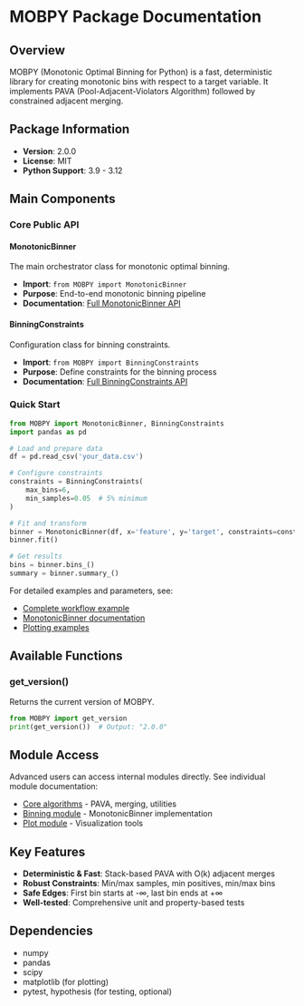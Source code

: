 # MOBPY Package Documentation

## Overview
MOBPY (Monotonic Optimal Binning for Python) is a fast, deterministic library for creating monotonic bins with respect to a target variable. It implements PAVA (Pool-Adjacent-Violators Algorithm) followed by constrained adjacent merging.

## Package Information
- **Version**: 2.0.0
- **License**: MIT
- **Python Support**: 3.9 - 3.12

## Main Components

### Core Public API

#### MonotonicBinner
The main orchestrator class for monotonic optimal binning.
- **Import**: `from MOBPY import MonotonicBinner`
- **Purpose**: End-to-end monotonic binning pipeline
- **Documentation**: [Full MonotonicBinner API](./binning/mob.md)

#### BinningConstraints
Configuration class for binning constraints.
- **Import**: `from MOBPY import BinningConstraints`
- **Purpose**: Define constraints for the binning process
- **Documentation**: [Full BinningConstraints API](./core/constraints.md)

### Quick Start

```python
from MOBPY import MonotonicBinner, BinningConstraints
import pandas as pd

# Load and prepare data
df = pd.read_csv('your_data.csv')

# Configure constraints
constraints = BinningConstraints(
    max_bins=6,
    min_samples=0.05  # 5% minimum
)

# Fit and transform
binner = MonotonicBinner(df, x='feature', y='target', constraints=constraints)
binner.fit()

# Get results
bins = binner.bins_()
summary = binner.summary_()
```

For detailed examples and parameters, see:
- [Complete workflow example](./MOBPY-Overview.md#complete-workflow-example)
- [MonotonicBinner documentation](./binning/mob.md)
- [Plotting examples](./plot/init.md)

## Available Functions

### get_version()
Returns the current version of MOBPY.

```python
from MOBPY import get_version
print(get_version())  # Output: "2.0.0"
```

## Module Access

Advanced users can access internal modules directly. See individual module documentation:
- [Core algorithms](./core/) - PAVA, merging, utilities
- [Binning module](./binning/) - MonotonicBinner implementation
- [Plot module](./plot/) - Visualization tools

## Key Features
- **Deterministic & Fast**: Stack-based PAVA with O(k) adjacent merges
- **Robust Constraints**: Min/max samples, min positives, min/max bins
- **Safe Edges**: First bin starts at -∞, last bin ends at +∞
- **Well-tested**: Comprehensive unit and property-based tests

## Dependencies
- numpy
- pandas  
- scipy
- matplotlib (for plotting)
- pytest, hypothesis (for testing, optional)